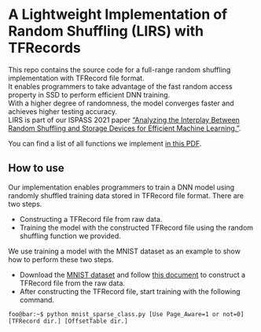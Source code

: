 # A Lightweight Implementation of Random Shuffling (LIRS) with TFRecords
This repo contains the source code for a full-range random shuffling implementation with TFRecord file format.  
It enables programmers to take advantage of the fast random access property in SSD to perform efficient DNN training.  
With a higher degree of randomness, the model converges faster and achieves higher testing accuracy.  
LIRS is part of our ISPASS 2021 paper [“Analyzing the Interplay Between Random Shuffling and Storage Devices for Efficient Machine Learning.”](https://ieeexplore.ieee.org/document/9408217).  

You can find a list of all functions we implement [in this PDF](LIRS-TFRecord%20Implementation%20-%20Function%20List.pdf). 

## How to use
Our implementation enables programmers to train a DNN model using randomly shuffled training data stored in TFRecord file format. There are two steps.   
* Constructing a TFRecord file from raw data.  
* Training the model with the constructed TFRecord file using the random shuffling function we provided.  
  
We use training a model with the MNIST dataset as an example to show how to perform these two steps. 
* Download the [MNIST dataset](http://yann.lecun.com/exdb/mnist/) and follow [this document](mnist%20to%20sparse%20with%20padding%20next-fit%20class.ipynb) to construct a TFRecord file from the raw data. 
* After constructing the TFRecord file, start training with the following command.
```console
foo@bar:~$ python mnist_sparse_class.py [Use Page_Aware=1 or not=0] [TFRecord dir.] [OffsetTable dir.]
```
